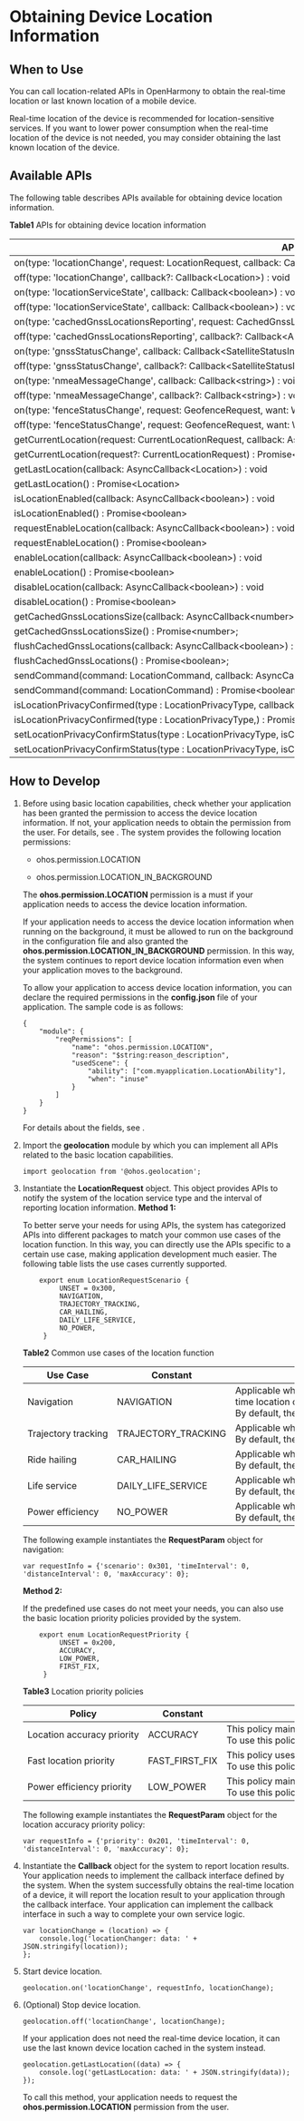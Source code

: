 # Obtaining Device Location Information


## When to Use

You can call location-related APIs in OpenHarmony to obtain the real-time location or last known location of a mobile device.

Real-time location of the device is recommended for location-sensitive services. If you want to lower power consumption when the real-time location of the device is not needed, you may consider obtaining the last known location of the device.


## Available APIs

The following table describes APIs available for obtaining device location information.

  **Table1** APIs for obtaining device location information

| API | Description |
| -------- | -------- |
| on(type:&nbsp;'locationChange',&nbsp;request:&nbsp;LocationRequest,&nbsp;callback:&nbsp;Callback&lt;Location&gt;)&nbsp;:&nbsp;void | Registers&nbsp;a&nbsp;listener&nbsp;for&nbsp;location&nbsp;changes&nbsp;with&nbsp;a&nbsp;location&nbsp;request&nbsp;initiated. |
| off(type:&nbsp;'locationChange',&nbsp;callback?:&nbsp;Callback&lt;Location&gt;)&nbsp;:&nbsp;void | Unregisters&nbsp;the&nbsp;listener&nbsp;for&nbsp;location&nbsp;changes&nbsp;with&nbsp;the&nbsp;corresponding&nbsp;location&nbsp;request&nbsp;deleted. |
| on(type:&nbsp;'locationServiceState',&nbsp;callback:&nbsp;Callback&lt;boolean&gt;)&nbsp;:&nbsp;void | Registers&nbsp;a&nbsp;listener&nbsp;for&nbsp;location&nbsp;service&nbsp;status&nbsp;change&nbsp;events. |
| off(type:&nbsp;'locationServiceState',&nbsp;callback:&nbsp;Callback&lt;boolean&gt;)&nbsp;:&nbsp;void | Unregisters&nbsp;the&nbsp;listener&nbsp;for&nbsp;location&nbsp;service&nbsp;status&nbsp;change&nbsp;events. |
| on(type:&nbsp;'cachedGnssLocationsReporting',&nbsp;request:&nbsp;CachedGnssLoactionsRequest,&nbsp;callback:&nbsp;Callback&lt;Array&lt;Location&gt;&gt;)&nbsp;:&nbsp;void; | Registers&nbsp;a&nbsp;listener&nbsp;for&nbsp;cached&nbsp;GNSS&nbsp;location&nbsp;reports. |
| off(type:&nbsp;'cachedGnssLocationsReporting',&nbsp;callback?:&nbsp;Callback&lt;Array&lt;Location&gt;&gt;)&nbsp;:&nbsp;void; | Unregisters&nbsp;the&nbsp;listener&nbsp;for&nbsp;cached&nbsp;GNSS&nbsp;location&nbsp;reports. |
| on(type:&nbsp;'gnssStatusChange',&nbsp;callback:&nbsp;Callback&lt;SatelliteStatusInfo&gt;)&nbsp;:&nbsp;void; | Registers&nbsp;a&nbsp;listener&nbsp;for&nbsp;satellite&nbsp;status&nbsp;change&nbsp;events. |
| off(type:&nbsp;'gnssStatusChange',&nbsp;callback?:&nbsp;Callback&lt;SatelliteStatusInfo&gt;)&nbsp;:&nbsp;void; | Unregisters&nbsp;the&nbsp;listener&nbsp;for&nbsp;satellite&nbsp;status&nbsp;change&nbsp;events. |
| on(type:&nbsp;'nmeaMessageChange',&nbsp;callback:&nbsp;Callback&lt;string&gt;)&nbsp;:&nbsp;void; | Registers&nbsp;a&nbsp;listener&nbsp;for&nbsp;GNSS&nbsp;NMEA&nbsp;message&nbsp;change&nbsp;events. |
| off(type:&nbsp;'nmeaMessageChange',&nbsp;callback?:&nbsp;Callback&lt;string&gt;)&nbsp;:&nbsp;void; | Unregisters&nbsp;the&nbsp;listener&nbsp;for&nbsp;GNSS&nbsp;NMEA&nbsp;message&nbsp;change&nbsp;events. |
| on(type:&nbsp;'fenceStatusChange',&nbsp;request:&nbsp;GeofenceRequest,&nbsp;want:&nbsp;WantAgent)&nbsp;:&nbsp;void; | Registers&nbsp;a&nbsp;listener&nbsp;for&nbsp;status&nbsp;change&nbsp;events&nbsp;of&nbsp;the&nbsp;specified&nbsp;geofence. |
| off(type:&nbsp;'fenceStatusChange',&nbsp;request:&nbsp;GeofenceRequest,&nbsp;want:&nbsp;WantAgent)&nbsp;:&nbsp;void; | Unregisters&nbsp;the&nbsp;listener&nbsp;for&nbsp;status&nbsp;change&nbsp;events&nbsp;of&nbsp;the&nbsp;specified&nbsp;geofence. |
| getCurrentLocation(request:&nbsp;CurrentLocationRequest,&nbsp;callback:&nbsp;AsyncCallback&lt;Location&gt;)&nbsp;:&nbsp;void | Obtains&nbsp;the&nbsp;current&nbsp;location.&nbsp;This&nbsp;function&nbsp;uses&nbsp;an&nbsp;asynchronous&nbsp;callback&nbsp;to&nbsp;return&nbsp;the&nbsp;result. |
| getCurrentLocation(request?:&nbsp;CurrentLocationRequest)&nbsp;:&nbsp;Promise&lt;Location&gt; | Obtains&nbsp;the&nbsp;current&nbsp;location.&nbsp;This&nbsp;function&nbsp;uses&nbsp;a&nbsp;promise&nbsp;to&nbsp;return&nbsp;the&nbsp;result. |
| getLastLocation(callback:&nbsp;AsyncCallback&lt;Location&gt;)&nbsp;:&nbsp;void | Obtains&nbsp;the&nbsp;previous&nbsp;location.&nbsp;This&nbsp;function&nbsp;uses&nbsp;an&nbsp;asynchronous&nbsp;callback&nbsp;to&nbsp;return&nbsp;the&nbsp;result. |
| getLastLocation()&nbsp;:&nbsp;Promise&lt;Location&gt; | Obtains&nbsp;the&nbsp;previous&nbsp;location.&nbsp;This&nbsp;function&nbsp;uses&nbsp;a&nbsp;promise&nbsp;to&nbsp;return&nbsp;the&nbsp;result. |
| isLocationEnabled(callback:&nbsp;AsyncCallback&lt;boolean&gt;)&nbsp;:&nbsp;void | Checks&nbsp;whether&nbsp;the&nbsp;location&nbsp;service&nbsp;is&nbsp;enabled.&nbsp;This&nbsp;function&nbsp;uses&nbsp;an&nbsp;asynchronous&nbsp;callback&nbsp;to&nbsp;return&nbsp;the&nbsp;result. |
| isLocationEnabled()&nbsp;:&nbsp;Promise&lt;boolean&gt; | Checks&nbsp;whether&nbsp;the&nbsp;location&nbsp;service&nbsp;is&nbsp;enabled.&nbsp;This&nbsp;function&nbsp;uses&nbsp;a&nbsp;promise&nbsp;to&nbsp;return&nbsp;the&nbsp;result. |
| requestEnableLocation(callback:&nbsp;AsyncCallback&lt;boolean&gt;)&nbsp;:&nbsp;void | Requests&nbsp;to&nbsp;enable&nbsp;the&nbsp;location&nbsp;service.&nbsp;This&nbsp;function&nbsp;uses&nbsp;an&nbsp;asynchronous&nbsp;callback&nbsp;to&nbsp;return&nbsp;the&nbsp;result. |
| requestEnableLocation()&nbsp;:&nbsp;Promise&lt;boolean&gt; | Requests&nbsp;to&nbsp;enable&nbsp;the&nbsp;location&nbsp;service.&nbsp;This&nbsp;function&nbsp;uses&nbsp;a&nbsp;promise&nbsp;to&nbsp;return&nbsp;the&nbsp;result. |
| enableLocation(callback:&nbsp;AsyncCallback&lt;boolean&gt;)&nbsp;:&nbsp;void | Enables&nbsp;the&nbsp;location&nbsp;service.&nbsp;This&nbsp;function&nbsp;uses&nbsp;an&nbsp;asynchronous&nbsp;callback&nbsp;to&nbsp;return&nbsp;the&nbsp;result. |
| enableLocation()&nbsp;:&nbsp;Promise&lt;boolean&gt; | Enables&nbsp;the&nbsp;location&nbsp;service.&nbsp;This&nbsp;function&nbsp;uses&nbsp;a&nbsp;promise&nbsp;to&nbsp;return&nbsp;the&nbsp;result. |
| disableLocation(callback:&nbsp;AsyncCallback&lt;boolean&gt;)&nbsp;:&nbsp;void | Disables&nbsp;the&nbsp;location&nbsp;service.&nbsp;This&nbsp;function&nbsp;uses&nbsp;an&nbsp;asynchronous&nbsp;callback&nbsp;to&nbsp;return&nbsp;the&nbsp;result. |
| disableLocation()&nbsp;:&nbsp;Promise&lt;boolean&gt; | Disables&nbsp;the&nbsp;location&nbsp;service.&nbsp;This&nbsp;function&nbsp;uses&nbsp;a&nbsp;promise&nbsp;to&nbsp;return&nbsp;the&nbsp;result. |
| getCachedGnssLocationsSize(callback:&nbsp;AsyncCallback&lt;number&gt;)&nbsp;:&nbsp;void; | Obtains&nbsp;the&nbsp;number&nbsp;of&nbsp;cached&nbsp;GNSS&nbsp;locations.&nbsp;This&nbsp;function&nbsp;uses&nbsp;an&nbsp;asynchronous&nbsp;callback&nbsp;to&nbsp;return&nbsp;the&nbsp;result. |
| getCachedGnssLocationsSize()&nbsp;:&nbsp;Promise&lt;number&gt;; | Obtains&nbsp;the&nbsp;number&nbsp;of&nbsp;cached&nbsp;GNSS&nbsp;locations.&nbsp;This&nbsp;function&nbsp;uses&nbsp;a&nbsp;promise&nbsp;to&nbsp;return&nbsp;the&nbsp;result. |
| flushCachedGnssLocations(callback:&nbsp;AsyncCallback&lt;boolean&gt;)&nbsp;:&nbsp;void; | Obtains&nbsp;all&nbsp;cached&nbsp;GNSS&nbsp;locations&nbsp;and&nbsp;clears&nbsp;the&nbsp;GNSS&nbsp;cache&nbsp;queue.&nbsp;This&nbsp;function&nbsp;uses&nbsp;an&nbsp;asynchronous&nbsp;callback&nbsp;to&nbsp;return&nbsp;the&nbsp;result. |
| flushCachedGnssLocations()&nbsp;:&nbsp;Promise&lt;boolean&gt;; | Obtains&nbsp;all&nbsp;cached&nbsp;GNSS&nbsp;locations&nbsp;and&nbsp;clears&nbsp;the&nbsp;GNSS&nbsp;cache&nbsp;queue.&nbsp;This&nbsp;function&nbsp;uses&nbsp;a&nbsp;promise&nbsp;to&nbsp;return&nbsp;the&nbsp;result. |
| sendCommand(command:&nbsp;LocationCommand,&nbsp;callback:&nbsp;AsyncCallback&lt;boolean&gt;)&nbsp;:&nbsp;void; | Sends&nbsp;extended&nbsp;commands&nbsp;to&nbsp;the&nbsp;location&nbsp;subsystem.&nbsp;This&nbsp;function&nbsp;uses&nbsp;an&nbsp;asynchronous&nbsp;callback&nbsp;to&nbsp;return&nbsp;the&nbsp;result. |
| sendCommand(command:&nbsp;LocationCommand)&nbsp;:&nbsp;Promise&lt;boolean&gt;; | Sends&nbsp;extended&nbsp;commands&nbsp;to&nbsp;the&nbsp;location&nbsp;subsystem.&nbsp;This&nbsp;function&nbsp;uses&nbsp;a&nbsp;promise&nbsp;to&nbsp;return&nbsp;the&nbsp;result. |
| isLocationPrivacyConfirmed(type&nbsp;:&nbsp;LocationPrivacyType,&nbsp;callback:&nbsp;AsyncCallback&lt;boolean&gt;)&nbsp;:&nbsp;void; | Checks&nbsp;whether&nbsp;a&nbsp;user&nbsp;agrees&nbsp;with&nbsp;the&nbsp;privacy&nbsp;statement&nbsp;of&nbsp;the&nbsp;location&nbsp;service.&nbsp;This&nbsp;function&nbsp;uses&nbsp;an&nbsp;asynchronous&nbsp;callback&nbsp;to&nbsp;return&nbsp;the&nbsp;result. |
| isLocationPrivacyConfirmed(type&nbsp;:&nbsp;LocationPrivacyType,)&nbsp;:&nbsp;Promise&lt;boolean&gt;; | Checks&nbsp;whether&nbsp;a&nbsp;user&nbsp;agrees&nbsp;with&nbsp;the&nbsp;privacy&nbsp;statement&nbsp;of&nbsp;the&nbsp;location&nbsp;service.&nbsp;This&nbsp;function&nbsp;uses&nbsp;a&nbsp;promise&nbsp;to&nbsp;return&nbsp;the&nbsp;result. |
| setLocationPrivacyConfirmStatus(type&nbsp;:&nbsp;LocationPrivacyType,&nbsp;isConfirmed&nbsp;:&nbsp;boolean,&nbsp;callback:&nbsp;AsyncCallback&lt;boolean&gt;)&nbsp;:&nbsp;void; | Sets&nbsp;the&nbsp;user&nbsp;confirmation&nbsp;status&nbsp;for&nbsp;the&nbsp;privacy&nbsp;statement&nbsp;of&nbsp;the&nbsp;location&nbsp;service.&nbsp;This&nbsp;function&nbsp;uses&nbsp;an&nbsp;asynchronous&nbsp;callback&nbsp;to&nbsp;return&nbsp;the&nbsp;result. |
| setLocationPrivacyConfirmStatus(type&nbsp;:&nbsp;LocationPrivacyType,&nbsp;isConfirmed&nbsp;:&nbsp;boolean)&nbsp;:&nbsp;Promise&lt;boolean&gt;; | Sets&nbsp;the&nbsp;user&nbsp;confirmation&nbsp;status&nbsp;for&nbsp;the&nbsp;privacy&nbsp;statement&nbsp;of&nbsp;the&nbsp;location&nbsp;service.&nbsp;This&nbsp;function&nbsp;uses&nbsp;a&nbsp;promise&nbsp;to&nbsp;return&nbsp;the&nbsp;result. |


## How to Develop

1. Before using basic location capabilities, check whether your application has been granted the permission to access the device location information. If not, your application needs to obtain the permission from the user. For details, see .
     The system provides the following location permissions:
   - ohos.permission.LOCATION
   
   - ohos.permission.LOCATION_IN_BACKGROUND

   The **ohos.permission.LOCATION** permission is a must if your application needs to access the device location information.

   If your application needs to access the device location information when running on the background, it must be allowed to run on the background in the configuration file and also granted the **ohos.permission.LOCATION_IN_BACKGROUND** permission. In this way, the system continues to report device location information even when your application moves to the background.

   To allow your application to access device location information, you can declare the required permissions in the **config.json** file of your application. The sample code is as follows:

   
   ```
   {
       "module": {
           "reqPermissions": [
               "name": "ohos.permission.LOCATION",
               "reason": "$string:reason_description",
               "usedScene": {
                   "ability": ["com.myapplication.LocationAbility"],
                   "when": "inuse"
               }
           ]
       }
   }
   ```
   
   For details about the fields, see .

2. Import the **geolocation** module by which you can implement all APIs related to the basic location capabilities.
   
   ```
   import geolocation from '@ohos.geolocation';
   ```

3. Instantiate the **LocationRequest** object. This object provides APIs to notify the system of the location service type and the interval of reporting location information.
   **Method 1:**

   To better serve your needs for using APIs, the system has categorized APIs into different packages to match your common use cases of the location function. In this way, you can directly use the APIs specific to a certain use case, making application development much easier. The following table lists the use cases currently supported.

   
   ```
       export enum LocationRequestScenario {
            UNSET = 0x300,
            NAVIGATION,
            TRAJECTORY_TRACKING,
            CAR_HAILING,
            DAILY_LIFE_SERVICE,
            NO_POWER,
        }
   ```

   
     **Table2** Common use cases of the location function
   
   | Use&nbsp;Case | Constant | Description |
   | -------- | -------- | -------- |
   | Navigation | NAVIGATION | Applicable&nbsp;when&nbsp;your&nbsp;application&nbsp;needs&nbsp;to&nbsp;obtain&nbsp;the&nbsp;real-time&nbsp;location&nbsp;of&nbsp;a&nbsp;mobile&nbsp;device&nbsp;outdoors,&nbsp;such&nbsp;as&nbsp;navigation&nbsp;for&nbsp;driving&nbsp;or&nbsp;walking.&nbsp;In&nbsp;this&nbsp;scenario,&nbsp;the&nbsp;GNSS&nbsp;positioning&nbsp;technology&nbsp;is&nbsp;mainly&nbsp;used&nbsp;to&nbsp;ensure&nbsp;the&nbsp;location&nbsp;accuracy.&nbsp;However,&nbsp;due&nbsp;to&nbsp;its&nbsp;limitations,&nbsp;the&nbsp;technology&nbsp;may&nbsp;be&nbsp;unable&nbsp;to&nbsp;provide&nbsp;the&nbsp;location&nbsp;service&nbsp;when&nbsp;navigation&nbsp;is&nbsp;just&nbsp;started&nbsp;or&nbsp;when&nbsp;the&nbsp;user&nbsp;moves&nbsp;into&nbsp;a&nbsp;shielded&nbsp;environment&nbsp;such&nbsp;as&nbsp;indoors&nbsp;or&nbsp;a&nbsp;garage.&nbsp;To&nbsp;resolve&nbsp;this&nbsp;issue,&nbsp;the&nbsp;system&nbsp;uses&nbsp;the&nbsp;network&nbsp;positioning&nbsp;technology&nbsp;as&nbsp;an&nbsp;alternative&nbsp;to&nbsp;provide&nbsp;the&nbsp;location&nbsp;service&nbsp;for&nbsp;your&nbsp;application&nbsp;until&nbsp;the&nbsp;GNSS&nbsp;can&nbsp;provide&nbsp;stable&nbsp;location&nbsp;results.&nbsp;This&nbsp;helps&nbsp;achieve&nbsp;a&nbsp;smooth&nbsp;navigation&nbsp;experience&nbsp;for&nbsp;users.<br/>By&nbsp;default,&nbsp;the&nbsp;system&nbsp;reports&nbsp;location&nbsp;results&nbsp;at&nbsp;a&nbsp;minimal&nbsp;interval&nbsp;of&nbsp;1s.&nbsp;To&nbsp;adopt&nbsp;this&nbsp;use&nbsp;case,&nbsp;you&nbsp;must&nbsp;declare&nbsp;the&nbsp;**ohos.permission.LOCATION**&nbsp;permission&nbsp;and&nbsp;obtain&nbsp;users'&nbsp;authorization. |
   | Trajectory&nbsp;tracking | TRAJECTORY_TRACKING | Applicable&nbsp;when&nbsp;your&nbsp;application&nbsp;needs&nbsp;to&nbsp;record&nbsp;user&nbsp;trajectories,&nbsp;for&nbsp;example,&nbsp;the&nbsp;track&nbsp;recording&nbsp;function&nbsp;of&nbsp;sports&nbsp;applications.&nbsp;In&nbsp;this&nbsp;scenario,&nbsp;the&nbsp;GNSS&nbsp;positioning&nbsp;technology&nbsp;is&nbsp;mainly&nbsp;used&nbsp;to&nbsp;ensure&nbsp;the&nbsp;location&nbsp;accuracy.<br/>By&nbsp;default,&nbsp;the&nbsp;system&nbsp;reports&nbsp;location&nbsp;results&nbsp;at&nbsp;a&nbsp;minimal&nbsp;interval&nbsp;of&nbsp;1s.&nbsp;To&nbsp;adopt&nbsp;this&nbsp;use&nbsp;case,&nbsp;you&nbsp;must&nbsp;declare&nbsp;the&nbsp;**ohos.permission.LOCATION**&nbsp;permission&nbsp;and&nbsp;obtain&nbsp;users'&nbsp;authorization. |
   | Ride&nbsp;hailing | CAR_HAILING | Applicable&nbsp;when&nbsp;your&nbsp;application&nbsp;needs&nbsp;to&nbsp;obtain&nbsp;the&nbsp;current&nbsp;location&nbsp;of&nbsp;a&nbsp;user&nbsp;who&nbsp;is&nbsp;hailing&nbsp;a&nbsp;taxi.<br/>By&nbsp;default,&nbsp;the&nbsp;system&nbsp;reports&nbsp;location&nbsp;results&nbsp;at&nbsp;a&nbsp;minimal&nbsp;interval&nbsp;of&nbsp;1s.&nbsp;To&nbsp;adopt&nbsp;this&nbsp;use&nbsp;case,&nbsp;you&nbsp;must&nbsp;declare&nbsp;the&nbsp;**ohos.permission.LOCATION**&nbsp;permission&nbsp;and&nbsp;obtain&nbsp;users'&nbsp;authorization. |
   | Life&nbsp;service | DAILY_LIFE_SERVICE | Applicable&nbsp;when&nbsp;your&nbsp;application&nbsp;only&nbsp;needs&nbsp;the&nbsp;approximate&nbsp;user&nbsp;location&nbsp;for&nbsp;recommendations&nbsp;and&nbsp;push&nbsp;notifications&nbsp;in&nbsp;scenarios&nbsp;such&nbsp;as&nbsp;when&nbsp;the&nbsp;user&nbsp;is&nbsp;browsing&nbsp;news,&nbsp;shopping&nbsp;online,&nbsp;and&nbsp;ordering&nbsp;food.<br/>By&nbsp;default,&nbsp;the&nbsp;system&nbsp;reports&nbsp;location&nbsp;results&nbsp;at&nbsp;a&nbsp;minimal&nbsp;interval&nbsp;of&nbsp;1s.&nbsp;To&nbsp;adopt&nbsp;this&nbsp;use&nbsp;case,&nbsp;you&nbsp;must&nbsp;declare&nbsp;the&nbsp;**ohos.permission.LOCATION**&nbsp;permission&nbsp;and&nbsp;obtain&nbsp;users'&nbsp;authorization. |
   | Power&nbsp;efficiency | NO_POWER | Applicable&nbsp;when&nbsp;your&nbsp;application&nbsp;does&nbsp;not&nbsp;proactively&nbsp;start&nbsp;the&nbsp;location&nbsp;service&nbsp;for&nbsp;a&nbsp;higher&nbsp;battery&nbsp;efficiency.&nbsp;When&nbsp;responding&nbsp;to&nbsp;another&nbsp;application&nbsp;requesting&nbsp;the&nbsp;same&nbsp;location&nbsp;service,&nbsp;the&nbsp;system&nbsp;marks&nbsp;a&nbsp;copy&nbsp;of&nbsp;the&nbsp;location&nbsp;result&nbsp;to&nbsp;your&nbsp;application.&nbsp;In&nbsp;this&nbsp;way,&nbsp;your&nbsp;application&nbsp;will&nbsp;not&nbsp;consume&nbsp;extra&nbsp;power&nbsp;for&nbsp;obtaining&nbsp;the&nbsp;user&nbsp;location.<br/>By&nbsp;default,&nbsp;the&nbsp;system&nbsp;reports&nbsp;location&nbsp;results&nbsp;at&nbsp;a&nbsp;minimal&nbsp;interval&nbsp;of&nbsp;1s.&nbsp;To&nbsp;adopt&nbsp;this&nbsp;use&nbsp;case,&nbsp;you&nbsp;must&nbsp;declare&nbsp;the&nbsp;**ohos.permission.LOCATION**&nbsp;permission&nbsp;and&nbsp;obtain&nbsp;users'&nbsp;authorization. |

     The following example instantiates the **RequestParam** object for navigation:
   
   ```
   var requestInfo = {'scenario': 0x301, 'timeInterval': 0, 'distanceInterval': 0, 'maxAccuracy': 0};
   ```

   **Method 2:**

   If the predefined use cases do not meet your needs, you can also use the basic location priority policies provided by the system.

   
   ```
       export enum LocationRequestPriority {
            UNSET = 0x200,
            ACCURACY,
            LOW_POWER,
            FIRST_FIX,
        }
   ```

   
     **Table3** Location priority policies
   
   | Policy | Constant | Description |
   | -------- | -------- | -------- |
   | Location&nbsp;accuracy&nbsp;priority | ACCURACY | This&nbsp;policy&nbsp;mainly&nbsp;uses&nbsp;the&nbsp;GNSS&nbsp;positioning&nbsp;technology.&nbsp;In&nbsp;an&nbsp;open&nbsp;area,&nbsp;the&nbsp;technology&nbsp;can&nbsp;achieve&nbsp;the&nbsp;meter-level&nbsp;location&nbsp;accuracy,&nbsp;depending&nbsp;on&nbsp;the&nbsp;hardware&nbsp;performance&nbsp;of&nbsp;the&nbsp;device.&nbsp;However,&nbsp;in&nbsp;a&nbsp;shielded&nbsp;environment,&nbsp;the&nbsp;location&nbsp;accuracy&nbsp;may&nbsp;significantly&nbsp;decrease.<br/>To&nbsp;use&nbsp;this&nbsp;policy,&nbsp;you&nbsp;must&nbsp;declare&nbsp;the&nbsp;**ohos.permission.LOCATION**&nbsp;permission&nbsp;and&nbsp;obtain&nbsp;users'&nbsp;authorization. |
   | Fast&nbsp;location&nbsp;priority | FAST_FIRST_FIX | This&nbsp;policy&nbsp;uses&nbsp;the&nbsp;GNSS&nbsp;positioning,&nbsp;base&nbsp;station&nbsp;positioning,&nbsp;WLAN&nbsp;positioning,&nbsp;and&nbsp;Bluetooth&nbsp;positioning&nbsp;technologies&nbsp;simultaneously&nbsp;to&nbsp;obtain&nbsp;the&nbsp;device&nbsp;location&nbsp;in&nbsp;both&nbsp;the&nbsp;indoor&nbsp;and&nbsp;outdoor&nbsp;scenarios.&nbsp;When&nbsp;all&nbsp;positioning&nbsp;technologies&nbsp;provide&nbsp;a&nbsp;location&nbsp;result,&nbsp;the&nbsp;system&nbsp;provides&nbsp;the&nbsp;most&nbsp;accurate&nbsp;location&nbsp;result&nbsp;for&nbsp;your&nbsp;application.&nbsp;This&nbsp;policy&nbsp;can&nbsp;lead&nbsp;to&nbsp;significant&nbsp;hardware&nbsp;resource&nbsp;consumption&nbsp;and&nbsp;power&nbsp;consumption.<br/>To&nbsp;use&nbsp;this&nbsp;policy,&nbsp;you&nbsp;must&nbsp;declare&nbsp;the&nbsp;**ohos.permission.LOCATION**&nbsp;permission&nbsp;and&nbsp;obtain&nbsp;users'&nbsp;authorization. |
   | Power&nbsp;efficiency&nbsp;priority | LOW_POWER | This&nbsp;policy&nbsp;mainly&nbsp;uses&nbsp;the&nbsp;base&nbsp;station&nbsp;positioning,&nbsp;WLAN&nbsp;positioning,&nbsp;and&nbsp;Bluetooth&nbsp;positioning&nbsp;technologies&nbsp;to&nbsp;obtain&nbsp;device&nbsp;location&nbsp;in&nbsp;both&nbsp;indoor&nbsp;and&nbsp;outdoor&nbsp;scenarios.&nbsp;The&nbsp;location&nbsp;accuracy&nbsp;depends&nbsp;on&nbsp;the&nbsp;distribution&nbsp;of&nbsp;surrounding&nbsp;base&nbsp;stations,&nbsp;visible&nbsp;WLANs,&nbsp;and&nbsp;Bluetooth&nbsp;devices&nbsp;and&nbsp;therefore&nbsp;may&nbsp;fluctuate&nbsp;greatly.&nbsp;This&nbsp;policy&nbsp;is&nbsp;recommended&nbsp;and&nbsp;can&nbsp;reduce&nbsp;power&nbsp;consumption&nbsp;when&nbsp;your&nbsp;application&nbsp;does&nbsp;not&nbsp;require&nbsp;high&nbsp;location&nbsp;accuracy&nbsp;or&nbsp;when&nbsp;base&nbsp;stations,&nbsp;visible&nbsp;WLANs,&nbsp;and&nbsp;Bluetooth&nbsp;devices&nbsp;are&nbsp;densely&nbsp;distributed.<br/>To&nbsp;use&nbsp;this&nbsp;policy,&nbsp;you&nbsp;must&nbsp;declare&nbsp;at&nbsp;least&nbsp;the&nbsp;**ohos.permission.LOCATION**&nbsp;permission&nbsp;and&nbsp;obtain&nbsp;users'&nbsp;authorization. |

     The following example instantiates the **RequestParam** object for the location accuracy priority policy:
   
   ```
   var requestInfo = {'priority': 0x201, 'timeInterval': 0, 'distanceInterval': 0, 'maxAccuracy': 0};
   ```

4. Instantiate the **Callback** object for the system to report location results.
     Your application needs to implement the callback interface defined by the system. When the system successfully obtains the real-time location of a device, it will report the location result to your application through the callback interface. Your application can implement the callback interface in such a way to complete your own service logic.
     
   ```
   var locationChange = (location) => {
       console.log('locationChanger: data: ' + JSON.stringify(location));
   };
   ```

5. Start device location.
   
   ```
   geolocation.on('locationChange', requestInfo, locationChange);
   ```

6. (Optional) Stop device location.
   
   ```
   geolocation.off('locationChange', locationChange);
   ```

     If your application does not need the real-time device location, it can use the last known device location cached in the system instead.
   
   ```
   geolocation.getLastLocation((data) => {
       console.log('getLastLocation: data: ' + JSON.stringify(data));
   });
   ```

   To call this method, your application needs to request the **ohos.permission.LOCATION** permission from the user.
